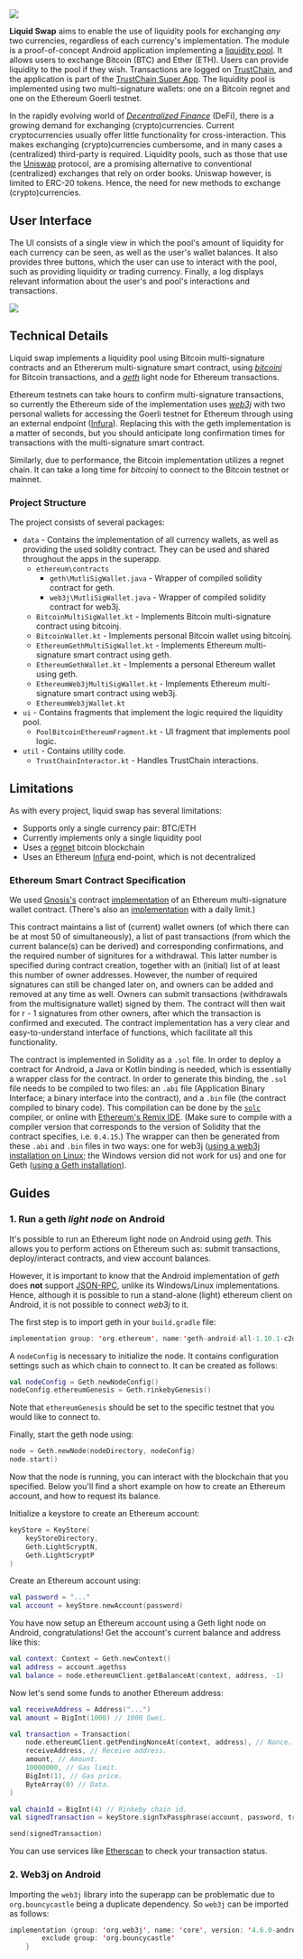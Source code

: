 <img src="./Title.png" >

**Liquid Swap** aims to enable the use of liquidity pools for exchanging *any* two currencies, regardless of each currency's implementation. The module is a proof-of-concept Android application implementing a [liquidity pool](https://academy.binance.com/en/articles/what-are-liquidity-pools-in-defi). It allows users to exchange Bitcoin (BTC) and Ether (ETH). Users can provide liquidity to the pool if they wish. Transactions are logged on [TrustChain](https://github.com/Tribler/kotlin-ipv8/blob/master/doc/TrustChainCommunity.md), and the application is part of the [TrustChain Super App](https://github.com/Tribler/trustchain-superapp). The liquidity pool is implemented using two multi-signature wallets: one on a Bitcoin regnet and one on the Ethereum Goerli testnet.

In the rapidly evolving world of [*Decentralized Finance*](https://en.wikipedia.org/wiki/Decentralized_finance) (DeFi), there is a growing demand for exchanging (crypto)currencies. Current cryptocurrencies usually offer little functionality for cross-interaction. This makes exchanging (crypto)currencies cumbersome, and in many cases a (centralized) third-party is required. Liquidity pools, such as those that use the [Uniswap](https://uniswap.org/) protocol, are a promising alternative to conventional (centralized) exchanges that rely on order books. Uniswap however, is limited to ERC-20 tokens. Hence, the need for new methods to exchange (crypto)currencies.

## User Interface

The UI consists of a single view in which the pool's amount of liquidity for each currency can be seen, as well as the user's wallet balances. It also provides three buttons, which the user can use to interact with the pool, such as providing liquidity or trading currency. Finally, a log displays relevant information about the user's and pool's interactions and transactions.

<img src="./UserInterface.png">

## Technical Details

Liquid swap implements a liquidity pool using Bitcoin multi-signature contracts and an Ethererum multi-signature smart contract, using *[bitcoinj](https://bitcoinj.org/)* for Bitcoin transactions, and a *[geth](https://github.com/ethereum/go-ethereum)* light node for Ethereum transactions. 

Ethereum testnets can take hours to confirm multi-signature transactions, so currently the Ethereum side of the implementation uses *[web3j](https://github.com/web3j/web3j)* with two personal wallets for accessing the Goerli testnet for Ethereum through using an external endpoint ([Infura](https://infura.io/docs/ethereum/wss/faq)). Replacing this with the geth implementation is a matter of seconds, but you should anticipate long confirmation times for transactions with the multi-signature smart contract.

Similarly, due to performance, the Bitcoin implementation utilizes a regnet chain. It can take a long time for *bitcoinj* to connect to the Bitcoin testnet or mainnet.

### Project Structure

The project consists of several packages:

- `data` - Contains the implementation of all currency wallets, as well as providing the used solidity contract. They can be used and shared throughout the apps in the superapp.
    - `ethereum\contracts`
        - `geth\MutliSigWallet.java` - Wrapper of compiled solidity contract for geth.
        - `web3j\MutliSigWallet.java` - Wrapper of compiled solidity contract for web3j.
    - `BitcoinMultiSigWallet.kt` - Implements Bitcoin multi-signature contract using bitcoinj.
    - `BitcoinWallet.kt` - Implements personal Bitcoin wallet using bitcoinj.
    - `EthereumGethMultiSigWallet.kt` - Implements Ethereum multi-signature smart contract using geth.
    - `EthereumGethWallet.kt` - Implements a personal Ethereum wallet using geth.
    - `EthereumWeb3jMultiSigWallet.kt` - Implements Ethereum multi-signature smart contract using web3j.
    - `EthereumWeb3jWallet.kt`
- `ui` - Contains fragments that implement the logic required the liquidity pool.
    - `PoolBitcoinEthereumFragment.kt` - UI fragment that implements pool logic.
- `util` - Contains utility code.
    - `TrustChainInteractor.kt` - Handles TrustChain interactions.

## Limitations

As with every project, liquid swap has several limitations:

* Supports only a single currency pair: BTC/ETH
* Currently implements only a single liquidity pool
* Uses a [regnet](#Technical-Details) bitcoin blockchain
* Uses an Ethereum [Infura](#Technical-Details) end-point, which is not decentralized

### Ethereum Smart Contract Specification

We used [Gnosis's](https://gnosis.io) contract [implementation](https://github.com/gnosis/MultiSigWallet/blob/master/contracts/MultiSigWallet.sol) of an Ethereum multi-signature wallet contract. (There's also an [implementation](https://github.com/gnosis/MultiSigWallet/blob/master/contracts/MultiSigWalletWithDailyLimit.sol) with a daily limit.) 

This contract maintains a list of (current) wallet owners (of which there can be at most 50 of simultaneously),  a list of past transactions (from which the current balance(s) can be derived) and corresponding confirmations, and the required number of signitures for a withdrawal. This latter number is specified during contract creation, together with an (initial) list of at least this number of owner addresses. However, the number of required signatures can still be changed later on, and owners can be added and removed at any time as well. 
Owners can submit transactions (withdrawals from the multisignature wallet) signed by them. The contract will then wait for r - 1 signatures from other owners, after which the transaction is confirmed and executed. The contract implementation has a very clear and easy-to-understand interface of functions, which facilitate all this functionality.

The contract is implemented in Solidity as a `.sol` file. In order to deploy a contract for Android, a Java or Kotlin binding is needed, which is essentially a wrapper class for the contract. In order to generate this binding, the `.sol` file needs to be compiled to two files: an `.abi` file (Application Binary Interface; a binary interface into the contract), and a `.bin` file (the contract compiled to binary code). This compilation can be done by the [`solc`](https://github.com/ethereum/solidity/releases) compiler, or online with [Ethereum's Remix IDE](https://remix.ethereum.org). (Make sure to compile with a compiler version that corresponds to the version of Solidity that the contract specifies, i.e. `0.4.15`.)
The wrapper can then be generated from these `.abi` and `.bin` files in two ways: one for web3j ([using a web3j installation on Linux](https://ethereum.stackexchange.com/a/95217/68439); the Windows version did not work for us) and one for Geth ([using a Geth installation](https://geth.ethereum.org/docs/dapp/native-bindings)).

## Guides

### 1. Run a geth *light node* on Android

It's possible to run an Ethereum light node on Android using *geth*. This allows you to perform actions on Ethereum such as: submit transactions, deploy/interact contracts, and view account balances.

However, it is important to know that the Android implementation of *geth* does **not** support [JSON-RPC](https://geth.ethereum.org/docs/rpc/server), unlike its Windows/Linux implementations. Hence, although it is possible to run a stand-alone (light) ethereum client on Android, it is not possible to connect *web3j* to it.

The first step is to import geth in your `build.gradle` file:
```kotlin
implementation group: 'org.ethereum', name:'geth-android-all-1.10.1-c2d2f4ed', ext:'aar'
```

A `nodeConfig` is necessary to initialize the node. It contains configuration settings such as which chain to connect to. It can be created as follows:
```kotlin
val nodeConfig = Geth.newNodeConfig()
nodeConfig.ethereumGenesis = Geth.rinkebyGenesis()
```

Note that `ethereumGenesis` should be set to the specific testnet that you would like to connect to.

Finally, start the geth node using:

```kotlin
node = Geth.newNode(nodeDirectory, nodeConfig)
node.start()
```

Now that the node is running, you can interact with the blockchain that you specified. Below you'll find a short example on how to create an Ethereum account, and how to request its balance. 

Initialize a keystore to create an Ethereum account:
```kotlin
keyStore = KeyStore(
    keyStoreDirectory,
    Geth.LightScryptN,
    Geth.LightScryptP
)
```

Create an Ethereum account using:
```kotlin
val password = "..."
val account = keyStore.newAccount(password)

```

You have now setup an Ethereum account using a Geth light node on Android, congratulations! Get the account's current balance and address like this:

```kotlin
val context: Context = Geth.newContext()
val address = account.agethss
val balance = node.ethereumClient.getBalanceAt(context, address, -1)
```

Now let's send some funds to another Ethereum address:
```kotlin
val receiveAddress = Address("...")
val amount = BigInt(1000) // 1000 Gwei.

val transaction = Transaction(
    node.ethereumClient.getPendingNonceAt(context, address), // Nonce.
    receiveAddress, // Receive address.
    amount, // Amount.
    10000000, // Gas limit.
    BigInt(1), // Gas price.
    ByteArray(0) // Data.
) 

val chainId = BigInt(4) // Rinkeby chain id.
val signedTransaction = keyStore.signTxPassphrase(account, password, transaction, chainId)

send(signedTransaction)
```

You can use services like [Etherscan](https://rinkeby.etherscan.io/) to check your transaction status.

### 2. Web3j on Android
Importing the `web3j` library into the superapp can be problematic due to `org.bouncycastle` being a duplicate dependency. So `web3j` can be imported as follows:
```kotlin
implementation (group: 'org.web3j', name: 'core', version: '4.6.0-android') {
        exclude group: 'org.bouncycastle'
    }
```
